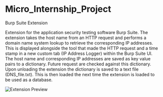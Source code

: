 # Micro_Internship_Project
Burp Suite Extension

Extension for the application security testing software Burp Suite. The extension takes the host name from an HTTP request and performs a domain name system lookup to retrieve the corresponding IP addresses. This is displayed alongside the tool that made the HTTP request and a time stamp in a new custom tab (IP Address Logger) within the Burp Suite UI. The host name and corresponding IP addresses are saved as key value pairs to a dictionary. Future request are checked against this dictionary. Upon unloading the extension the dictionary is saved to a text file (DNS_file.txt). This is then loaded the next time the extension is loaded to be used as a database.



![Extension Preview](https://github.com/NikkiL3001/FirstRep/blob/main/Extension%20Screenshot.png)
